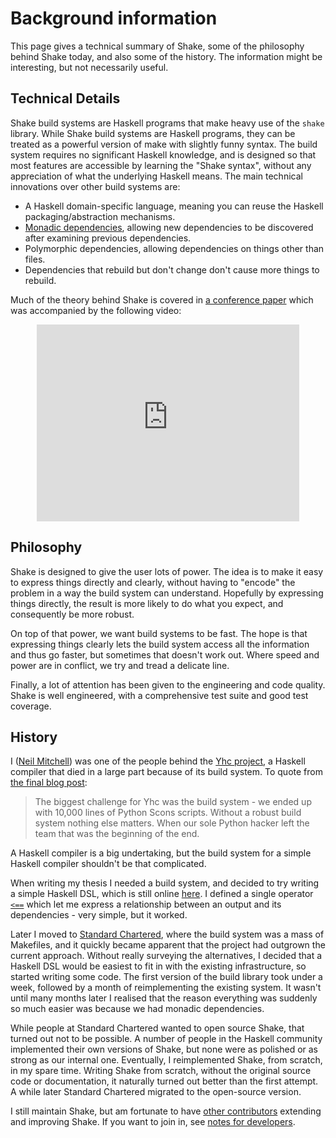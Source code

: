 # Background information

This page gives a technical summary of Shake, some of the philosophy behind Shake today, and also some of the history. The information might be interesting, but not necessarily useful.

## Technical Details

Shake build systems are Haskell programs that make heavy use of the `shake` library. While Shake build systems are Haskell programs, they can be treated as a powerful version of make with slightly funny syntax. The build system requires no significant Haskell knowledge, and is designed so that most features are accessible by learning the "Shake syntax", without any appreciation of what the underlying Haskell means. The main technical innovations over other build systems are:

* A Haskell domain-specific language, meaning you can reuse the Haskell packaging/abstraction mechanisms.
* [Monadic dependencies](http://neilmitchell.blogspot.co.uk/2014/07/applicative-vs-monadic-build-systems.html), allowing new dependencies to be discovered after examining previous dependencies.
* Polymorphic dependencies, allowing dependencies on things other than files.
* Dependencies that rebuild but don't change don't cause more things to rebuild.

Much of the theory behind Shake is covered in [a conference paper](http://community.haskell.org/~ndm/downloads/paper-shake_before_building-10_sep_2012.pdf) which was accompanied by the following video:

<center>
<iframe width="420" height="315" src="http://www.youtube.com/embed/xYCPpXVlqFM" frameborder="0" allowfullscreen>
</iframe>
</center>

## Philosophy

Shake is designed to give the user lots of power. The idea is to make it easy to express things directly and clearly, without having to "encode" the problem in a way the build system can understand. Hopefully by expressing things directly, the result is more likely to do what you expect, and consequently be more robust.

On top of that power, we want build systems to be fast. The hope is that expressing things clearly lets the build system access all the information and thus go faster, but sometimes that doesn't work out. Where speed and power are in conflict, we try and tread a delicate line.

Finally, a lot of attention has been given to the engineering and code quality. Shake is well engineered, with a comprehensive test suite and good test coverage.

## History

I ([Neil Mitchell](http://ndmitchell.com)) was one of the people behind the [Yhc project](https://www.haskell.org/haskellwiki/Yhc), a Haskell compiler that died in a large part because of its build system. To quote from [the final blog post](http://yhc06.blogspot.co.uk/2011/04/yhc-is-dead.html):

> The biggest challenge for Yhc was the build system - we ended up with 10,000 lines of Python Scons scripts. Without a robust build system nothing else matters. When our sole Python hacker left the team that was the beginning of the end.

A Haskell compiler is a big undertaking, but the build system for a simple Haskell compiler shouldn't be that complicated.

When writing my thesis I needed a build system, and decided to try writing a simple Haskell DSL, which is still online [here](https://github.com/ndmitchell/thesis/blob/master/old/Main.hs). I defined a single operator [`<==`](https://github.com/ndmitchell/thesis/blob/master/old/Main.hs#L71) which let me express a relationship between an output and its dependencies - very simple, but it worked.

Later I moved to [Standard Chartered](http://www.sc.com/), where the build system was a mass of Makefiles, and it quickly became apparent that the project had outgrown the current approach. Without really surveying the alternatives, I decided that a Haskell DSL would be easiest to fit in with the existing infrastructure, so started writing some code. The first version of the build library took under a week, followed by a month of reimplementing the existing system. It wasn't until many months later I realised that the reason everything was suddenly so much easier was because we had monadic dependencies.

While people at Standard Chartered wanted to open source Shake, that turned out not to be possible. A number of people in the Haskell community implemented their own versions of Shake, but none were as polished or as strong as our internal one. Eventually, I reimplemented Shake, from scratch, in my spare time. Writing Shake from scratch, without the original source code or documentation, it naturally turned out better than the first attempt. A while later Standard Chartered migrated to the open-source version.

I still maintain Shake, but am fortunate to have [other contributors](https://github.com/ndmitchell/shake/graphs) extending and improving Shake. If you want to join in, see [notes for developers](Developing.md#readme).
